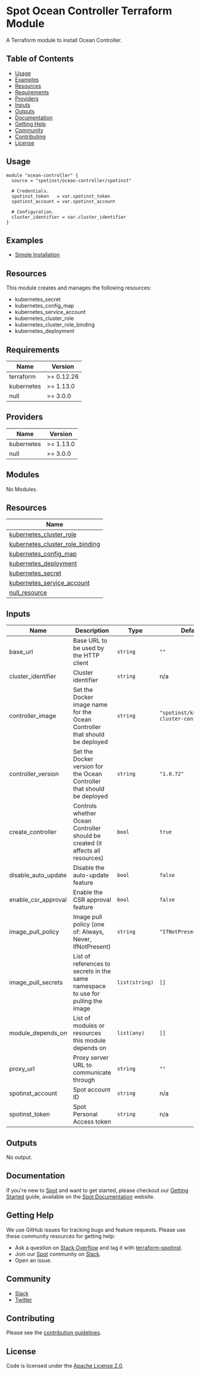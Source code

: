 # Spot Ocean Controller Terraform Module

A Terraform module to install Ocean Controller.

## Table of Contents

- [Usage](#usage)
- [Examples](#examples)
- [Resources](#resources)
- [Requirements](#requirements)
- [Providers](#providers)
- [Inputs](#inputs)
- [Outputs](#outputs)
- [Documentation](#documentation)
- [Getting Help](#getting-help)
- [Community](#community)
- [Contributing](#contributing)
- [License](#license)

## Usage

```hcl
module "ocean-controller" {
  source = "spotinst/ocean-controller/spotinst"

  # Credentials.
  spotinst_token   = var.spotinst_token
  spotinst_account = var.spotinst_account

  # Configuration.
  cluster_identifier = var.cluster_identifier
}
```

## Examples

- [Simple Installation](https://github.com/spotinst/terraform-spotinst-ocean-controller/tree/master/examples/simple-installation)

## Resources

This module creates and manages the following resources:

- kubernetes_secret
- kubernetes_config_map
- kubernetes_service_account
- kubernetes_cluster_role
- kubernetes_cluster_role_binding
- kubernetes_deployment

<!-- BEGINNING OF PRE-COMMIT-TERRAFORM DOCS HOOK -->
## Requirements

| Name | Version |
|------|---------|
| terraform | >= 0.12.26 |
| kubernetes | >= 1.13.0 |
| null | >= 3.0.0 |

## Providers

| Name | Version |
|------|---------|
| kubernetes | >= 1.13.0 |
| null | >= 3.0.0 |

## Modules

No Modules.

## Resources

| Name |
|------|
| [kubernetes_cluster_role](https://registry.terraform.io/providers/hashicorp/kubernetes/latest/docs/resources/cluster_role) |
| [kubernetes_cluster_role_binding](https://registry.terraform.io/providers/hashicorp/kubernetes/latest/docs/resources/cluster_role_binding) |
| [kubernetes_config_map](https://registry.terraform.io/providers/hashicorp/kubernetes/latest/docs/resources/config_map) |
| [kubernetes_deployment](https://registry.terraform.io/providers/hashicorp/kubernetes/latest/docs/resources/deployment) |
| [kubernetes_secret](https://registry.terraform.io/providers/hashicorp/kubernetes/latest/docs/resources/secret) |
| [kubernetes_service_account](https://registry.terraform.io/providers/hashicorp/kubernetes/latest/docs/resources/service_account) |
| [null_resource](https://registry.terraform.io/providers/hashicorp/null/latest/docs/resources/resource) |

## Inputs

| Name | Description | Type | Default | Required |
|------|-------------|------|---------|:--------:|
| base\_url | Base URL to be used by the HTTP client | `string` | `""` | no |
| cluster\_identifier | Cluster identifier | `string` | n/a | yes |
| controller\_image | Set the Docker image name for the Ocean Controller that should be deployed | `string` | `"spotinst/kubernetes-cluster-controller"` | no |
| controller\_version | Set the Docker version for the Ocean Controller that should be deployed | `string` | `"1.0.72"` | no |
| create\_controller | Controls whether Ocean Controller should be created (it affects all resources) | `bool` | `true` | no |
| disable\_auto\_update | Disable the auto-update feature | `bool` | `false` | no |
| enable\_csr\_approval | Enable the CSR approval feature | `bool` | `false` | no |
| image\_pull\_policy | Image pull policy (one of: Always, Never, IfNotPresent) | `string` | `"IfNotPresent"` | no |
| image\_pull\_secrets | List of references to secrets in the same namespace to use for pulling the image | `list(string)` | `[]` | no |
| module\_depends\_on | List of modules or resources this module depends on | `list(any)` | `[]` | no |
| proxy\_url | Proxy server URL to communicate through | `string` | `""` | no |
| spotinst\_account | Spot account ID | `string` | n/a | yes |
| spotinst\_token | Spot Personal Access token | `string` | n/a | yes |

## Outputs

No output.
<!-- END OF PRE-COMMIT-TERRAFORM DOCS HOOK -->

## Documentation

If you're new to [Spot](https://spot.io/) and want to get started, please checkout our [Getting Started](https://docs.spot.io/connect-your-cloud-provider/) guide, available on the [Spot Documentation](https://docs.spot.io/) website.

## Getting Help

We use GitHub issues for tracking bugs and feature requests. Please use these community resources for getting help:

- Ask a question on [Stack Overflow](https://stackoverflow.com/) and tag it with [terraform-spotinst](https://stackoverflow.com/questions/tagged/terraform-spotinst/).
- Join our [Spot](https://spot.io/) community on [Slack](http://slack.spot.io/).
- Open an issue.

## Community

- [Slack](http://slack.spot.io/)
- [Twitter](https://twitter.com/spot_hq/)

## Contributing

Please see the [contribution guidelines](CONTRIBUTING.md).

## License

Code is licensed under the [Apache License 2.0](LICENSE).
